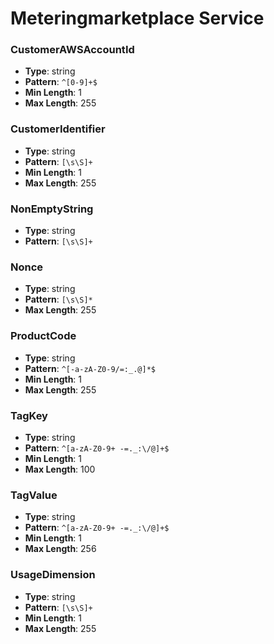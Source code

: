 # Meteringmarketplace Service

### CustomerAWSAccountId
- **Type**: string
- **Pattern**: `^[0-9]+$`
- **Min Length**: 1
- **Max Length**: 255

### CustomerIdentifier
- **Type**: string
- **Pattern**: `[\s\S]+`
- **Min Length**: 1
- **Max Length**: 255

### NonEmptyString
- **Type**: string
- **Pattern**: `[\s\S]+`

### Nonce
- **Type**: string
- **Pattern**: `[\s\S]*`
- **Max Length**: 255

### ProductCode
- **Type**: string
- **Pattern**: `^[-a-zA-Z0-9/=:_.@]*$`
- **Min Length**: 1
- **Max Length**: 255

### TagKey
- **Type**: string
- **Pattern**: `^[a-zA-Z0-9+ -=._:\/@]+$`
- **Min Length**: 1
- **Max Length**: 100

### TagValue
- **Type**: string
- **Pattern**: `^[a-zA-Z0-9+ -=._:\/@]+$`
- **Min Length**: 1
- **Max Length**: 256

### UsageDimension
- **Type**: string
- **Pattern**: `[\s\S]+`
- **Min Length**: 1
- **Max Length**: 255


